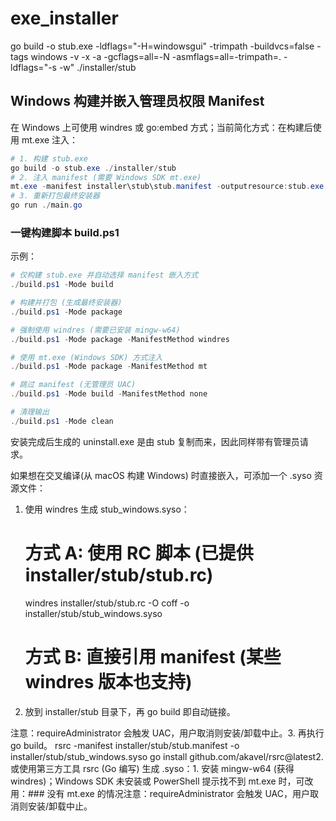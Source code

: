 # exe_installer

go build -o stub.exe -ldflags="-H=windowsgui" -trimpath -buildvcs=false -tags windows -v -x -a -gcflags=all=-N -asmflags=all=-trimpath=. -ldflags="-s -w" ./installer/stub

## Windows 构建并嵌入管理员权限 Manifest

在 Windows 上可使用 windres 或 go:embed 方式；当前简化方式：在构建后使用 mt.exe 注入：

```powershell
# 1. 构建 stub.exe
go build -o stub.exe ./installer/stub
# 2. 注入 manifest (需要 Windows SDK mt.exe)
mt.exe -manifest installer\stub\stub.manifest -outputresource:stub.exe;#1
# 3. 重新打包最终安装器
go run ./main.go
```

### 一键构建脚本 build.ps1
示例：
```powershell
# 仅构建 stub.exe 并自动选择 manifest 嵌入方式
./build.ps1 -Mode build

# 构建并打包 (生成最终安装器)
./build.ps1 -Mode package

# 强制使用 windres (需要已安装 mingw-w64)
./build.ps1 -Mode package -ManifestMethod windres

# 使用 mt.exe (Windows SDK) 方式注入
./build.ps1 -Mode package -ManifestMethod mt

# 跳过 manifest (无管理员 UAC)
./build.ps1 -Mode build -ManifestMethod none

# 清理输出
./build.ps1 -Mode clean
```

安装完成后生成的 uninstall.exe 是由 stub 复制而来，因此同样带有管理员请求。

如果想在交叉编译(从 macOS 构建 Windows) 时直接嵌入，可添加一个 .syso 资源文件：
1. 使用 windres 生成 stub_windows.syso：
   # 方式 A: 使用 RC 脚本 (已提供 installer/stub/stub.rc)
   windres installer/stub/stub.rc -O coff -o installer/stub/stub_windows.syso
   # 方式 B: 直接引用 manifest (某些 windres 版本也支持)
2. 放到 installer/stub 目录下，再 go build 即自动链接。










注意：requireAdministrator 会触发 UAC，用户取消则安装/卸载中止。3. 再执行 go build。   rsrc -manifest installer/stub/stub.manifest -o installer/stub/stub_windows.syso   go install github.com/akavel/rsrc@latest2. 或使用第三方工具 rsrc (Go 编写) 生成 .syso：1. 安装 mingw-w64 (获得 windres)；Windows SDK 未安装或 PowerShell 提示找不到 mt.exe 时，可改用：### 没有 mt.exe 的情况注意：requireAdministrator 会触发 UAC，用户取消则安装/卸载中止。